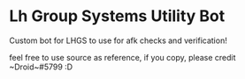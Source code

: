 # Lh Group Systems Utility Bot
Custom bot for LHGS to use for afk checks and verification!

feel free to use source as reference, if you copy, please credit ~Droid~#5799 :D
